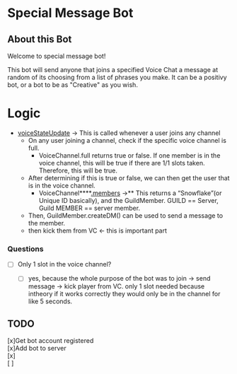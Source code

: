 # Special Message Bot

## About this Bot

Welcome to special message bot!  

This bot will send anyone that joins a specified Voice Chat a message at random of its choosing from a list of phrases you make. It can be a positivy bot, or a bot to be as "Creative" as you wish.

# Logic

- [voiceStateUpdate](https://discord.js.org/#/docs/main/stable/class/Client?scrollTo=e-voiceStateUpdate) → This is called whenever a user joins any channel
    - On any user joining a channel, check if the specific voice channel is full.
        - VoiceChannel.full returns true or false. If one member is in the voice channel, this will be true if there are 1/1 slots taken.  Therefore, this will be true.
    - After determining if this is true or false, we can then get the user that is in the voice channel.
        - VoiceChannel****[.members](https://discord.js.org/#/docs/discord.js/stable/class/VoiceChannel?scrollTo=members) →** This returns a “Snowflake”(or Unique ID basically), and the GuildMember.  GUILD == Server, Guild MEMBER == server member.
    - Then, GuildMember.createDM() can be used to send a message to the member.
    - then kick them from VC ← this is important part
    

### Questions

- [ ]  Only 1 slot in the voice channel?
    - [ ]  yes, because the whole purpose of the bot was to join → send message → kick player from VC. only 1 slot needed because intheory if it works correctly they would only be in the channel for like 5 seconds.


## TODO 

[x]Get bot account registered  
[x]Add bot to server  
[x]  
[  ]  